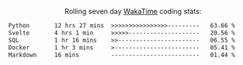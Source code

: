 <p align="center">Rolling seven day <a href='https://wakatime.com/'> WakaTime</a> coding stats:</p>
<!--START_SECTION:waka-->

```txt
Python       12 hrs 27 mins  >>>>>>>>>>>>>>>>---------   63.66 %
Svelte       4 hrs 1 min     >>>>>--------------------   20.56 %
SQL          1 hr 16 mins    >>-----------------------   06.55 %
Docker       1 hr 3 mins     >------------------------   05.41 %
Markdown     16 mins         -------------------------   01.44 %
```

<!--END_SECTION:waka-->
